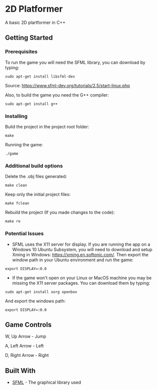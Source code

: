 # 2D Platformer
A basic 2D plartformer in C++

## Getting Started

### Prerequisites
To run the game you will need the SFML library, you can download by typing:
```
sudo apt-get install libsfml-dev
```
Source: https://www.sfml-dev.org/tutorials/2.5/start-linux.php

Also, to build the game you need the G++ compiler:
```
sudo apt-get install g++
```


### Installing
Build the project in the project root folder:
```
make
```
Running the game:
```
./game
```


### Additional build options
Delete the .obj files generated:
```
make clean
```
Keep only the initial project files:
```
make fclean
```
Rebuild the project (If you made changes to the code):
```
make re
```

### Potential Issues
* SFML uses the X11 server for display. If you are running the app on a Windows 10 Ubuntu Subsystem, you will need to download and setup Xming in Windows: https://xming.en.softonic.com/. Then export the window path in your Ubuntu environment and run the game:
```
export DISPLAY=:0.0
```
* If the game won't open on your Linux or MacOS machine you may be missing the X11 server packages. You can download them by typing:
```
sudo apt-get install xorg openbox
```
And export the windows path:
```
export DISPLAY=:0.0
```

## Game Controls

W, Up Arrow - Jump

A, Left Arrow - Left

D, Right Arrow - Right

## Built With
* [SFML](https://www.sfml-dev.org/documentation/2.5.1/) - The graphical library used
